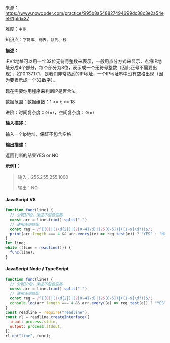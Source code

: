 来源：<https://www.nowcoder.com/practice/995b8a548827494699dc38c3e2a54ee9?tpId=37>

难度：`中等`

知识点：`字符串`、`链表`、`队列`、`栈`

**描述：**

IPV4地址可以用一个32位无符号整数来表示，一般用点分方式来显示，点将IP地址分成4个部分，每个部分为8位，表示成一个无符号整数（因此正号不需要出现），如10.137.17.1，是我们非常熟悉的IP地址，一个IP地址串中没有空格出现（因为要表示成一个32数字）。

现在需要你用程序来判断IP是否合法。

数据范围：数据组数：1 <= `t` <= 18

进阶：时间复杂度：`O(n)`，空间复杂度：`O(n)`

**输入描述：**

输入一个ip地址，保证不包含空格

**输出描述：**

返回判断的结果YES or NO

**示例1：**

> 输入：255.255.255.1000
>
> 输出：NO

<!-- tabs:start -->

#### **JavaScript V8**

```javascript
function func(line) {
  // 分割IP段，保证不包含空格
  const arr = line.trim().split(".")
  // 使用正则匹配
  const reg = /^((0)|(1\d{2})|(2[0-4]\d)|(25[0-5])|([1-9]\d?))$/;
  print(arr.length === 4 && arr.every((e) => reg.test(e)) ? "YES" : "NO");
}
let line;
while ((line = readline())) {
  func(line);
}
```

#### **JavaScript Node / TypeScript**

```javascript
function func(line) {
  // 分割IP段，保证不包含空格
  const arr = line.trim().split(".")
  // 使用正则匹配
  const reg = /^((0)|(1\d{2})|(2[0-4]\d)|(25[0-5])|([1-9]\d?))$/;
  console.log(arr.length === 4 && arr.every((e) => reg.test(e)) ? "YES" : "NO");
}
const readline = require("readline");
const rl = readline.createInterface({
  input: process.stdin,
  output: process.stdout,
});
rl.on("line", func);
```

<!-- tabs:end -->
